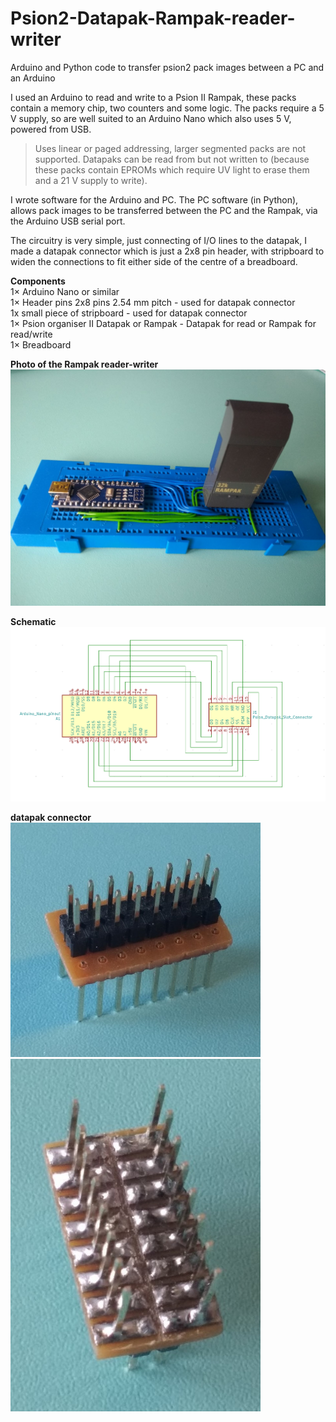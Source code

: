# Psion2-Datapak-Rampak-reader-writer
Arduino and Python code to transfer psion2 pack images between a PC and an Arduino

I used an Arduino to read and write to a Psion II Rampak, these packs contain a memory chip, two counters and some logic. The packs require a 5 V supply, so are well suited to an Arduino Nano which also uses 5 V, powered from USB.

> Uses linear or paged addressing, larger segmented packs are not supported.
> Datapaks can be read from but not written to (because these packs contain EPROMs which require UV light to erase them and a 21 V supply to write).

I wrote software for the Arduino and PC. The PC software (in Python), allows pack images to be transferred between the PC and the Rampak, via the Arduino USB serial port.

The circuitry is very simple, just connecting of I/O lines to the datapak, I made a datapak connector which is just a 2x8 pin header, with stripboard to widen the connections to fit either side of the centre of a breadboard.

**Components**<br>
1× Arduino Nano or similar<br>
1× Header pins 2x8 pins 2.54 mm pitch - used for datapak connector<br>
1x small piece of stripboard - used for datapak connector<br>
1× Psion organiser II Datapak or Rampak - Datapak for read or Rampak for read/write<br>
1× Breadboard<br>

**Photo of the Rampak reader-writer**<br>
<img src="Psion2_Rampak_read_write.jpg" width="600">

**Schematic**<br>
<img src="Psion2_datapak_read_write_schematic.PNG" width="600">

**datapak connector**<br>
<img src="datapak connector 1a.jpg" alt="connector 1" width="400">
<img src="datapak connector 2a.jpg" alt="connector 2" width="400">
